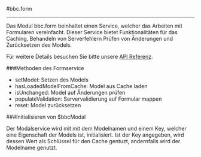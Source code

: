 #bbc.form

- - -

Das Modul bbc.form beinhaltet einen Service, welcher das Arbeiten mit Formularen vereinfacht. Dieser Service bietet Funktionalitäten für das Caching, Behandeln von Serverfehlern Prüfen von Änderungen und Zurücksetzen des Models.

Für weitere Details besuchen Sie bitte unsere <a href="/doc#/api/bbc.form.$bbcForm" target="_self">API Referenz</a>.

###Methoden des Formservice

 * setModel: Setzen des Models
 * hasLoadedModelFromCache: Model aus Cache laden
 * isUnchanged: Model auf Änderungen prüfen
 * populateValidation: Servervalidierung auf Formular mappen
 * reset: Model zurücksetzen

###Initialisieren von $bbcModal

Der Modalservice wird mit mit dem Modelnamen und einem Key, welcher eine Eigenschaft der Models ist, initialisiert. Ist der Key angegeben, wird dessen Wert als Schlüssel für den Cache gentuzt, andernfalls wird der Modelname genutzt.